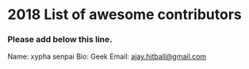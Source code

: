 # 2018 List of awesome contributors

### Please add below this line.

Name: xypha senpai
Bio: Geek
Email: ajay.hitball@gmail.com
